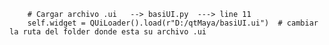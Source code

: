         # Cargar archivo .ui   --> basiUI.py  ---> line 11
        self.widget = QUiLoader().load(r"D:/qtMaya/basiUI.ui")  # cambiar la ruta del folder donde esta su archivo .ui
